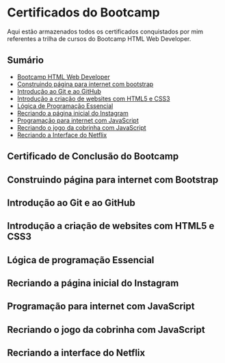 # Certificados do Bootcamp
Aqui estão armazenados todos os certificados conquistados por mim referentes a trilha de cursos do Bootcamp HTML Web Developer.

## Sumário

<ul>
    <li><a href="#">Bootcamp HTML Web Developer</a></li>
    <li><a href="#">Construindo página para internet com bootstrap</a></li>
    <li><a href="#">Introdução ao Git e ao GitHub</a></li>
    <li><a href="#">Introdução a criação de websites com HTML5 e CSS3</a></li>
    <li><a href="#">Lógica de Programação Essencial</a></li>
    <li><a href="#">Recriando a página inicial do Instagram</a></li>
    <li><a href="#">Programação para internet com JavaScript</a></li>
    <li><a href="#">Recriando o jogo da cobrinha com JavaScript</a></li>
    <li><a href="#">Recriando a Interface do Netflix</a></li>
</ul>

## Certificado de Conclusão do Bootcamp

## Construindo página para internet com Bootstrap

## Introdução ao Git e ao GitHub

## Introdução a criação de websites com HTML5 e CSS3

## Lógica de programação Essencial

## Recriando a página inicial do Instagram

## Programação para internet com JavaScript

## Recriando o jogo da cobrinha com JavaScript

## Recriando a interface do Netflix
